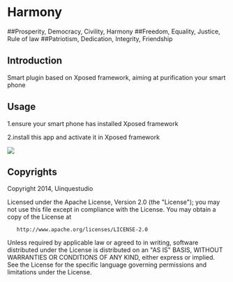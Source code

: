 # Harmony

##Prosperity, Democracy, Civility, Harmony
##Freedom, Equality, Justice, Rule of law
##Patriotism, Dedication, Integrity, Friendship

## Introduction

 Smart plugin based on Xposed framework, aiming at purification your smart phone


## Usage

1.ensure your smart phone has installed Xposed framework

2.install this app and activate it in Xposed framework

![](/imgs/five_lines.png)

## Copyrights

Copyright 2014, Uinquestudio

   Licensed under the Apache License, Version 2.0 (the "License");
   you may not use this file except in compliance with the License.
   You may obtain a copy of the License at

       http://www.apache.org/licenses/LICENSE-2.0

   Unless required by applicable law or agreed to in writing, software
   distributed under the License is distributed on an "AS IS" BASIS,
   WITHOUT WARRANTIES OR CONDITIONS OF ANY KIND, either express or implied.
   See the License for the specific language governing permissions and
   limitations under the License.
